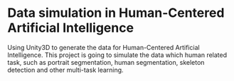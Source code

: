 # Data simulation in Human-Centered Artificial Intelligence

Using Unity3D to generate the data for Human-Centered Artificial Intelligence. This project is going to simulate the data which human related task, such as portrait segmentation, human segmentation, skeleton detection and other multi-task learning.
